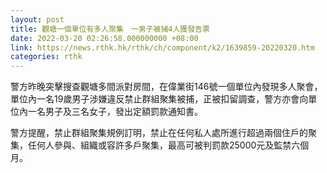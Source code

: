 ```yaml
---
layout: post
title: 觀塘一個單位有多人聚集　一男子被捕4人獲發告票
date: 2022-03-20 02:26:58.000000000 +08:00
link: https://news.rthk.hk/rthk/ch/component/k2/1639859-20220320.htm
categories: rthk
---
```


警方昨晚突擊搜查觀塘多間派對房間，在偉業街146號一個單位內發現多人聚會，單位內一名19歲男子涉嫌違反禁止群組聚集被捕，正被扣留調查，警方亦會向單位內一名男子及三名女子，發出定額罰款通知書。

警方提醒，禁止群組聚集規例訂明，禁止在任何私人處所進行超過兩個住戶的聚集，任何人參與、組織或容許多戶聚集，最高可被判罰款25000元及監禁六個月。
